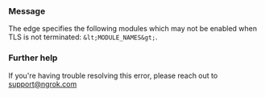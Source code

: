 
### Message
The edge specifies the following modules which may not be enabled when TLS is not terminated: `&lt;MODULE_NAMES&gt;`.

### Further help
If you're having trouble resolving this error, please reach out to [support@ngrok.com](mailto:support@ngrok.com?subject=Help%20with%20ERR_NGROK_7062)

